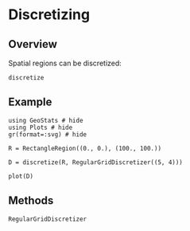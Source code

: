 # Discretizing

## Overview

Spatial regions can be discretized:

```@docs
discretize
```

## Example

```@example
using GeoStats # hide
using Plots # hide
gr(format=:svg) # hide

R = RectangleRegion((0., 0.), (100., 100.))

D = discretize(R, RegularGridDiscretizer((5, 4)))

plot(D)
```

## Methods

```@docs
RegularGridDiscretizer
```
